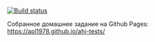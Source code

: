 [![Build status](https://ci.appveyor.com/api/projects/status/r6iedji188iwm0lp?svg=true)](https://ci.appveyor.com/project/apl1978/ahj-tests)

Собранное домашнее задание на Github Pages: https://apl1978.github.io/ahj-tests/
